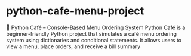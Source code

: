 # python-cafe-menu-project
🐍 Python Café – Console-Based Menu Ordering System Python Café is a beginner-friendly Python project that simulates a café menu ordering system using dictionaries and conditional statements. It allows users to view a menu, place orders, and receive a bill summary
